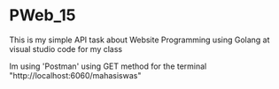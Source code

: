 # PWeb_15
This is my simple API task about Website Programming using Golang at visual studio code for my class

Im using 'Postman' using GET method for the terminal "http://localhost:6060/mahasiswas"
